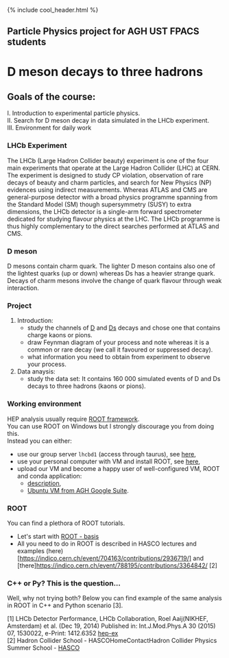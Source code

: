 {% include cool_header.html %}
## Particle Physics project for AGH UST FPACS students
# D meson decays to three hadrons
## Goals of the course:
   I. Introduction to experimental particle physics. <br>
   II. Search for D meson decay in data simulated in the LHCb experiment. <br>
   III. Environment for daily work

### LHCb Experiment 
The LHCb (Large Hadron Collider beauty) experiment is one of the four main experiments that operate at the Large Hadron Collider (LHC) at CERN. The experiment is designed to study CP violation, observation of rare decays of beauty and charm particles, and search for New Physics (NP) evidences using indirect measurements. Whereas ATLAS and CMS are general-purpose detector with a broad physics programme spanning from the Standard Model (SM) though supersymmetry (SUSY) to extra dimensions, the LHCb detector is a single-arm forward spectrometer dedicated for studying flavour physics at the LHC. The LHCb programme is thus highly complementary to the direct searches performed at ATLAS and CMS. 

### D meson
D mesons contain charm quark. The lighter D meson contains also one of the lightest quarks (up or down) whereas Ds has a heavier strange quark. Decays of charm mesons involve the change of quark flavour through weak interaction. 

### Project
1. Introduction:
   - study the channels of [D](https://pdglive.lbl.gov/Particle.action?init=0&node=S031&home=MXXX035#decayclump_F) and [Ds](https://pdglive.lbl.gov/Particle.action?init=0&node=S034&home=MXXX040#decayclump_A) decays and chose one that contains charge kaons or pions. 
   - draw Feynman diagram of your process and note whereas it is a common or rare decay (we call it favoured or suppressed decay).
   - what information you need to obtain from experiment to observe your process.
2. Data anaysis:
   - study the data set: 
   It contains 160 000 simulated events of D and Ds decays to three hadrons (kaons or pions). 
   
### Working environment 
HEP analysis usually require [ROOT framework](https://root.cern/). <br>
You can use ROOT on Windows but I strongly discourage you from doing this. <br>
Instead you can either:
- use our group server `lhcbd1` (access through taurus), see [here](lhcbd1.md),
- use your personal computer with VM and install ROOT, see [here](https://root.cern/install/),
- upload our VM and become a happy user of well-configured VM, ROOT and conda application:<br>
   - [description](https://indico.fis.agh.edu.pl/event/1/contributions/88/attachments/62/102/Hands-on-WorkEnv.pdf),<br>
   - [Ubuntu VM from AGH Google Suite](https://drive.google.com/file/d/1fCczgh12l2z8Af-JJszyJlv-Tt14365z/view).

### ROOT 
 You can find a plethora of ROOT tutorials. 
 - Let's start with [ROOT - basis]() 
 - All you need to do in ROOT is described in HASCO lectures and examples (here)[https://indico.cern.ch/event/704163/contributions/2936719/] and [there]https://indico.cern.ch/event/788195/contributions/3364842/ [2]
 
### C++ or Py? This is the question...
Well, why not trying both? Below you can find example of the same analysis in ROOT in C++ and Python scenario [3]. 
 




[1] LHCb Detector Performance, LHCb Collaboration, Roel Aaij(NIKHEF, Amsterdam) et al. (Dec 19, 2014)
Published in: Int.J.Mod.Phys.A 30 (2015) 07, 1530022, e-Print: 1412.6352 [hep-ex](https://arxiv.org/abs/1412.6352) <br>
[2] Hadron Collider School - HASCOHomeContactHadron Collider Physics Summer School - [HASCO](http://hasco.uni-goettingen.de/)


